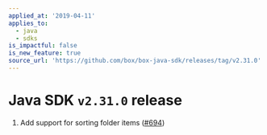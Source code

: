 ```yaml
---
applied_at: '2019-04-11'
applies_to:
  - java
  - sdks
is_impactful: false
is_new_feature: true
source_url: 'https://github.com/box/box-java-sdk/releases/tag/v2.31.0'
---
```

# Java SDK `v2.31.0` release

1. Add support for sorting folder items ([#694](https://github.com/box/box-java-sdk/pull/694))
